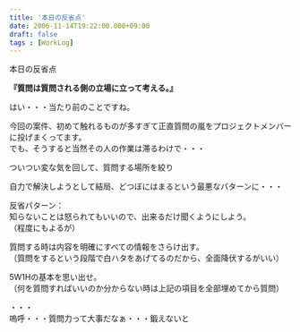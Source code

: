 ```yaml
---
title: '本日の反省点'
date: 2006-11-14T19:22:00.000+09:00
draft: false
tags : [WorkLog]
---
```


本日の反省点

**『質問は質問される側の立場に立って考える。』**

はい・・・当たり前のことですね。

今回の案件、初めて触れるものが多すぎて正直質問の嵐をプロジェクトメンバーに投げまくってます。  
でも、そうすると当然その人の作業は滞るわけで・・・

ついつい変な気を回して、質問する場所を絞り

自力で解決しようとして結局、どつぼにはまるという最悪なパターンに・・・

反省パターン：  
知らないことは怒られてもいいので、出来るだけ聞くようにしよう。  
（程度にもよるが）

質問する時は内容を明確にすべての情報をさらけ出す。  
（質問をするという段階で白ハタをあげてるのだから、全面降伏するがいい）

5W1Hの基本を思い出せ。  
（何を質問すればいいのか分からない時は上記の項目を全部埋めてから質問）

・・・  
嗚呼・・・質問力って大事だなぁ・・・鍛えないと